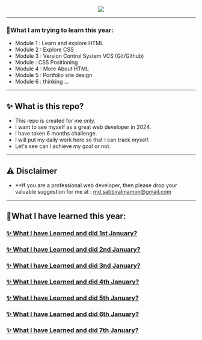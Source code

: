 <p align="center">
  <a href="#"><img src="https://cdn.discordapp.com/attachments/1117616249984258109/1191351722514321428/web-logo.png"></a>
</p>

---

### 🧨What I am trying to learn this year:
- Module 1 : Learn and explore HTML
- Module 2 : Explore CSS
- Module 3 : Version Control System VCS (Git/Github)
- Module   : CSS Positioning
- Module 4 : More About HTML
- Module 5 : Portfolio site design
- Module 6 : thinking ...

---

## ✨ What is this repo?
- This repo is created for me only.
- I want to see myself as a great web developer in 2024.
- I have taken 6 months challenge.
- I will put my daily work here so that I can track myself.
- Let's see can i achieve my goal or not.

---

## ⚠ Disclaimer
- **If you are a professional web developer, then please drop your valuable suggestion for me at : md.sabbiralmamon@gmail.com

---

## 🧨What I have learned this year:

### <a href="https://github.com/mdsabbiralmamon/myJourneyFor2024/blob/main/Web_day1%20_html/README.md#-what-i-have-learned-and-did-1st-january">✨ What I have Learned and did 1st January?</a>
### <a href="https://github.com/mdsabbiralmamon/myJourneyFor2024/blob/main/Web_day2_css/README.md#-what-i-have-learned-and-did-2nd-january">✨ What I have Learned and did 2nd January?</a>
### <a href="https://github.com/mdsabbiralmamon/myJourneyFor2024/blob/main/Web_day3_vcs/README.md">✨ What I have Learned and did 3nd January?</a>
### <a href="https://github.com/mdsabbiralmamon/myJourneyFor2024/blob/main/Web_day4_css_positioning/README.md#-what-i-have-learned-and-did-4th-january">✨ What I have Learned and did 4th January?</a>
### <a href="https://github.com/mdsabbiralmamon/myJourneyFor2024/blob/main/Web_day5_MoreAboutHTML/README.md#-what-i-have-learned-and-did-5th-january">✨ What I have Learned and did 5th January?</a>
### <a href="https://github.com/mdsabbiralmamon/myJourneyFor2024/tree/main/Web_day6_Portfolio#-what-i-have-learned-and-did-6th-january">✨ What I have Learned and did 6th January?</a>
### <a href="https://github.com/mdsabbiralmamon/myJourneyFor2024/tree/main/Web_day7_FlowerShop#-what-i-have-learned-and-did-7th-january">✨ What I have Learned and did 7th January?</a>
